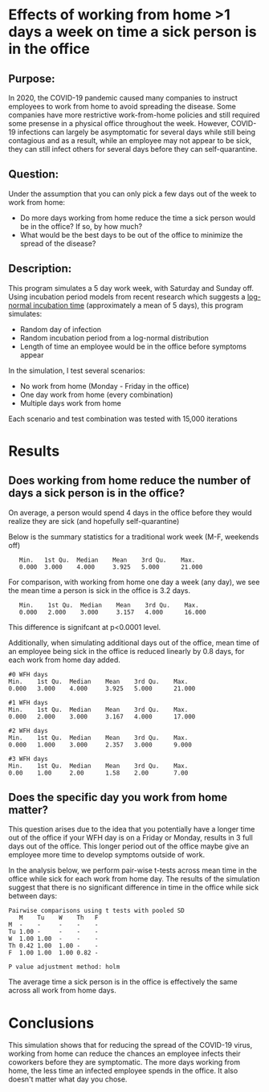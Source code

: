 # Effects of working from home >1 days a week on time a sick person is in the office
## Purpose:
In 2020, the COVID-19 pandemic caused many companies to instruct employees to work from home to avoid spreading the disease. Some companies have more restrictive work-from-home policies and still required some presense in a physical office throughout the week. However, COVID-19 infections can largely be asymptomatic for several days while still being contagious and as a result, while an employee may not appear to be sick, they can still infect others for several days before they can self-quarantine.

## Question:
Under the assumption that you can only pick a few days out of the week to work from home: 

* Do more days working from home reduce the time a sick person would be in the office? If so, by how much?
* What would be the best days to be out of the office to minimize the spread of the disease? 

## Description:
This program simulates a 5 day work week, with Saturday and Sunday off. Using incubation period models from recent research which suggests a [log-normal incubation time](https://annals.org/aim/fullarticle/2762808/incubation-period-coronavirus-disease-2019-covid-19-from-publicly-reported) (approximately a mean of 5 days), this program simulates:

* Random day of infection
* Random incubation period from a log-normal distribution
* Length of time an employee would be in the office before symptoms appear

In the simulation, I test several scenarios:

* No work from home (Monday - Friday in the office)
* One day work from home (every combination)
* Multiple days work from home

Each scenario and test combination was tested with 15,000 iterations

# Results
## Does working from home reduce the number of days a sick person is in the office?
On average, a person would spend 4 days in the office before they would realize they are sick (and hopefully self-quarantine)

Below is the summary statistics for a traditional work week (M-F, weekends off)

       Min.   1st Qu.  Median    Mean    3rd Qu.    Max. 
       0.000  3.000    4.000     3.925   5.000      21.000 

For comparison, with working from home one day a week (any day), we see the mean time a person is sick in the office is 3.2 days.

       Min.    1st Qu.  Median    Mean    3rd Qu.    Max. 
       0.000   2.000    3.000     3.157   4.000      16.000 

This difference is signifcant at p<0.0001 level.

Additionally, when simulating additional days out of the office, mean time of an employee being sick in the office is reduced linearly by 0.8 days, for each work from home day added.

    #0 WFH days
    Min.    1st Qu.  Median    Mean    3rd Qu.    Max. 
    0.000   3.000    4.000     3.925   5.000      21.000 
    
    #1 WFH days
    Min.    1st Qu.  Median    Mean    3rd Qu.    Max. 
    0.000   2.000    3.000     3.167   4.000      17.000 
    
    #2 WFH days
    Min.    1st Qu.  Median    Mean    3rd Qu.    Max. 
    0.000   1.000    3.000     2.357   3.000      9.000 
    
    #3 WFH days
    Min.    1st Qu.  Median    Mean    3rd Qu.    Max. 
    0.00    1.00     2.00      1.58    2.00       7.00 

## Does the specific day you work from home matter?

This question arises due to the idea that you potentially have a longer time out of the office if your WFH day is on a Friday or Monday, results in 3 full days out of the office. This longer period out of the office maybe give an employee more time to develop symptoms outside of work.

In the analysis below, we perform pair-wise t-tests across mean time in the office while sick for each work from home day. The results of the simulation suggest that there is no significant difference in time in the office while sick between days:

    Pairwise comparisons using t tests with pooled SD 
       M    Tu    W    Th   F
    M  -    -     -    -    -
    Tu 1.00 -     -    -    -   
    W  1.00 1.00  -    -    -   
    Th 0.42 1.00  1.00 -    -   
    F  1.00 1.00  1.00 0.82 -
    
    P value adjustment method: holm 

The average time a sick person is in the office is effectively the same across all work from home days.


# Conclusions

This simulation shows that for reducing the spread of the COVID-19 virus, working from home can reduce the chances an employee infects their coworkers before they are symptomatic. The more days working from home, the less time an infected employee spends in the office. It also doesn't matter what day you chose.


